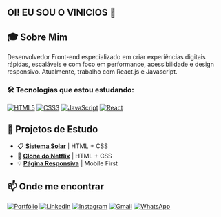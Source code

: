 ## OI! EU SOU O VINICIOS 👋
## 🎓 Sobre Mim


Desenvolvedor Front-end especializado em criar experiências digitais rápidas, escaláveis e com foco em performance, acessibilidade e design responsivo. Atualmente, trabalho com React.js e Javascript.

### 🛠️ Tecnologias que estou estudando:
[![HTML5](https://img.shields.io/badge/HTML5-orange?style=for-the-badge&logo=html5&logoColor=white)](https://developer.mozilla.org/pt-BR/docs/Web/HTML)
[![CSS3](https://img.shields.io/badge/CSS3-blue?style=for-the-badge&logo=css3&logoColor=white)](https://developer.mozilla.org/pt-BR/docs/Web/CSS)
[![JavaScript](https://img.shields.io/badge/JavaScript-yellow?style=for-the-badge&logo=javascript&logoColor=white)](https://developer.mozilla.org/pt-BR/docs/Web/JavaScript)
[![React](https://img.shields.io/badge/React-61DAFB?style=for-the-badge&logo=react&logoColor=white)](https://reactjs.org/)

## 🚀 Projetos de Estudo

- 📋 <a href="https://github.com/ViniDev01/sistema-solar.git" target="_blank"><b>Sistema Solar</b></a> | HTML + CSS
- 🎨 <a href="https://github.com/seuusuario/clone-netflix" target="_blank"><b>Clone do Netflix</b></a> | HTML + CSS
- 💡 <a href="https://github.com/seuusuario/pagina-responsiva" target="_blank"><b>Página Responsiva</b></a> | Mobile First


## 📫 Onde me encontrar

[![Portfólio](https://img.shields.io/badge/Portfólio-000000?style=for-the-badge&logo=https%3A%2F%2Fi.postimg.cc%2FhPQy5Nyk%2Ffavicon-32x32.png&logoColor=white)]([https://seusite.com](https://vinidev01.github.io/PortfolioViniDev01))
[![LinkedIn](https://img.shields.io/badge/LinkedIn-blue?style=for-the-badge&logo=linkedin&logoColor=white)](https://www.linkedin.com/in/seu-usuario/)
[![Instagram](https://img.shields.io/badge/Instagram-E4405F?style=for-the-badge&logo=instagram&logoColor=white)](https://instagram.com/seu-usuario)
[![Gmail](https://img.shields.io/badge/Gmail-666665?style=for-the-badge&logo=gmail&logoColor=white)](mailto:seuemail@gmail.com)
[![WhatsApp](https://img.shields.io/badge/WhatsApp-25D366?style=for-the-badge&logo=whatsapp&logoColor=white)](https://wa.me/55SEUNUMERO)
